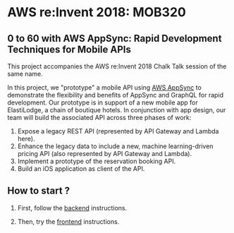 
# AWS re:Invent 2018: MOB320
## 0 to 60 with AWS AppSync: Rapid Development Techniques for Mobile APIs

This project accompanies the AWS re:Invent 2018 Chalk Talk session of the same name.

In this project, we "prototype" a mobile API using [AWS AppSync](https://aws.amazon.com/appsync/) to demonstrate the flexibility and benefits of AppSync and GraphQL for rapid development. Our prototype is in support of a new mobile app for ElastiLodge, a chain of boutique hotels. In conjunction with app design, our team will build the associated API across three phases of work:

1. Expose a legacy REST API (represented by API Gateway and Lambda here).
2. Enhance the legacy data to include a new, machine learning-driven pricing API (also represented by API Gateway and Lambda).
3. Implement a prototype of the reservation booking API.
4. Build an iOS application as client of the API.


## How to start ?

1. First, follow the [backend](README.backend.md) instructions.

2. Then, try the [frontend](README.frontend.md) instructions.